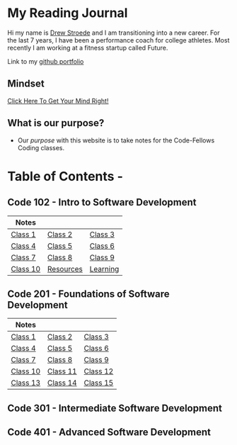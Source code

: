 # My Reading Journal

Hi my name is [Drew Stroede](https://www.linkedin.com/in/drewstroede) and I am transitioning into a new career. For the last 7 years, I have been a performance coach for college athletes. Most recently I am working at a fitness startup called Future.

Link to my [github portfolio](https://github.com/dstroede)

## Mindset

[Click Here To Get Your Mind Right!](https://dstroede.github.io/reading-notes/Growth-Mindset)

## What is our purpose?

* Our *purpose* with this website is to take notes for the Code-Fellows Coding classes.

# Table of Contents -

## Code 102 - Intro to Software Development

| Notes | | |
| ---- | ---- | ---- |
| [Class 1](https://dstroede.github.io/reading-notes/LearningMD) | [Class 2](https://dstroede.github.io/reading-notes/coders-computer)| [Class 3](https://dstroede.github.io/reading-notes/class3notes) |
| [Class 4](https://dstroede.github.io/reading-notes/Class4Notes) | [Class 5](https://dstroede.github.io/reading-notes/class5notes) | [Class 6](https://dstroede.github.io/reading-notes/class6notes) |
| [Class 7](https://dstroede.github.io/reading-notes/class7notes) |[Class 8](https://dstroede.github.io/reading-notes/class8notes) |[Class 9](https://dstroede.github.io/reading-notes/class9notes) |
| [Class 10](https://dstroede.github.io/reading-notes/class10notes) | [Resources](https://dstroede.github.io/reading-notes/resources) | [Learning](https://dstroede.github.io/reading-notes/what-did-i-learn) |

## Code 201 - Foundations of Software Development

| Notes | | |
| ---- | ---- | ---- |
| [Class 1](https://dstroede.github.io/reading-notes/201-Class1Notes) | [Class 2](https://dstroede.github.io/reading-notes/201-Class2Notes)| [Class 3](https://dstroede.github.io/reading-notes/201-Class3Notes) |
| [Class 4](https://dstroede.github.io/reading-notes/201-Class4Notes) | [Class 5](https://dstroede.github.io/reading-notes/201-Class5Notes) | [Class 6](https://dstroede.github.io/reading-notes/201-Class6Notes) |
| [Class 7](https://dstroede.github.io/reading-notes/201-Class7Notes) |[Class 8](https://dstroede.github.io/reading-notes/201-Class8Notes) |[Class 9](https://dstroede.github.io/reading-notes/201-Class9Notes) |
| [Class 10](https://dstroede.github.io/reading-notes/201-Class10Notes) | [Class 11](https://dstroede.github.io/reading-notes/201-Class11Notes) | [Class 12](https://dstroede.github.io/reading-notes/201-Class12Notes) |
| [Class 13](https://dstroede.github.io/reading-notes/201-Class13Notes) | [Class 14](https://dstroede.github.io/reading-notes/201-Class14Notes) | [Class 15](https://dstroede.github.io/reading-notes/201-Class15Notes) |

## Code 301 - Intermediate Software Development

## Code 401 - Advanced Software Development
